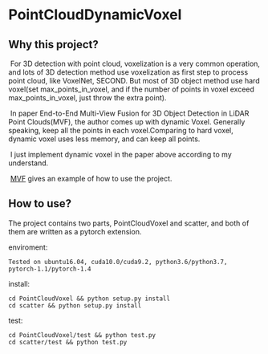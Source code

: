 # PointCloudDynamicVoxel



## Why this project?

​	For 3D detection with point cloud, voxelization is a very common operation, and lots of 3D detection method use voxelization as first step to process point cloud, like VoxelNet, SECOND. But most of 3D object method use hard voxel(set max_points_in_voxel, and if the number of points in voxel exceed max_points_in_voxel, just throw the extra point).

​	In paper End-to-End Multi-View Fusion for 3D Object Detection in LiDAR Point Clouds(MVF), the author comes up with dynamic Voxel. Generally speaking, keep all the points in each voxel.Comparing to hard voxel, dynamic voxel uses less memory, and can keep all points.

​	I just implement dynamic voxel in the paper above according to my understand.

​	[MVF](https://github.com/AndyYuan96/End-to-End-Multi-View-Fusion-for-3D-Object-Detection-in-LiDAR-Point-Clouds) gives an example of how to use the project.



## How to use?

The project contains two parts, PointCloudVoxel and scatter, and both of them are written as a pytorch extension.

enviroment:

```
Tested on ubuntu16.04, cuda10.0/cuda9.2, python3.6/python3.7,  pytorch-1.1/pytorch-1.4
```

install:

```
cd PointCloudVoxel && python setup.py install
cd scatter && python setup.py install
```

test:

```
cd PointCloudVoxel/test && python test.py
cd scatter/test && python test.py
```


